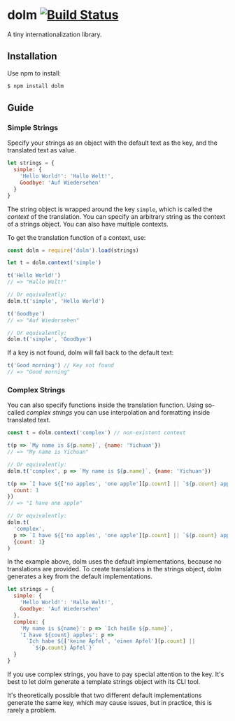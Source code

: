 # dolm [![Build Status](https://travis-ci.org/yishn/dolm.svg?branch=master)](https://travis-ci.org/yishn/dolm)

A tiny internationalization library.

## Installation

Use npm to install:

```js
$ npm install dolm
```

## Guide

### Simple Strings

Specify your strings as an object with the default text as the key, and the
translated text as value.

```js
let strings = {
  simple: {
    'Hello World!': 'Hallo Welt!',
    Goodbye: 'Auf Wiedersehen'
  }
}
```

The string object is wrapped around the key `simple`, which is called the
_context_ of the translation. You can specify an arbitrary string as the context
of a strings object. You can also have multiple contexts.

To get the translation function of a context, use:

```js
const dolm = require('dolm').load(strings)

let t = dolm.context('simple')

t('Hello World!')
// => "Hallo Welt!"

// Or equivalently:
dolm.t('simple', 'Hello World')

t('Goodbye')
// => "Auf Wiedersehen"

// Or equivalently:
dolm.t('simple', 'Goodbye')
```

If a key is not found, dolm will fall back to the default text:

```js
t('Good morning') // Key not found
// => "Good morning"
```

### Complex Strings

You can also specify functions inside the translation function. Using so-called
_complex strings_ you can use interpolation and formatting inside translated
text.

```js
const t = dolm.context('complex') // non-existent context

t(p => `My name is ${p.name}`, {name: 'Yichuan'})
// => "My name is Yichuan"

// Or equivalently:
dolm.t('complex', p => `My name is ${p.name}`, {name: 'Yichuan'})

t(p => `I have ${['no apples', 'one apple'][p.count] || `${p.count} apples`}`, {
  count: 1
})
// => "I have one apple"

// Or equivalently:
dolm.t(
  'complex',
  p => `I have ${['no apples', 'one apple'][p.count] || `${p.count} apples`}`,
  {count: 1}
)
```

In the example above, dolm uses the default implementations, because no
translations are provided. To create translations in the strings object, dolm
generates a key from the default implementations.

```js
let strings = {
  simple: {
    'Hello World!': 'Hallo Welt!',
    Goodbye: 'Auf Wiedersehen'
  },
  complex: {
    'My name is ${name}': p => `Ich heiße ${p.name}`,
    'I have ${count} apples': p =>
      `Ich habe ${['keine Äpfel', 'einen Apfel'][p.count] ||
        `${p.count} Äpfel`}`
  }
}
```

If you use complex strings, you have to pay special attention to the key. It's
best to let dolm generate a template strings object with its CLI tool.

It's theoretically possible that two different default implementations generate
the same key, which may cause issues, but in practice, this is rarely a problem.
